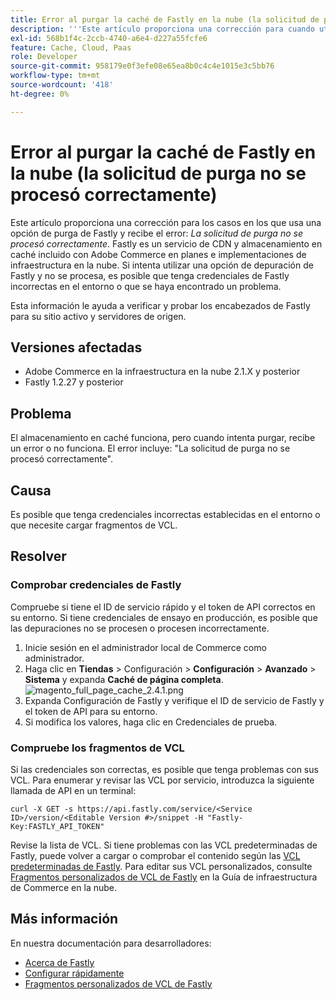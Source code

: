 ```yaml
---
title: Error al purgar la caché de Fastly en la nube (la solicitud de purga no se procesó correctamente)
description: '''Este artículo proporciona una corrección para cuando utiliza una opción de purga de Fastly y recibe el error: *La solicitud de purga no se procesó correctamente*. Fastly es un servicio de CDN y almacenamiento en caché incluido con Adobe Commerce en planes e implementaciones de infraestructura en la nube. Si intenta utilizar una opción de depuración de Fastly y no se procesa, es posible que tenga credenciales de Fastly incorrectas en el entorno o que se haya encontrado un problema."'
exl-id: 568b1f4c-2ccb-4740-a6e4-d227a55fcfe6
feature: Cache, Cloud, Paas
role: Developer
source-git-commit: 958179e0f3efe08e65ea8b0c4c4e1015e3c5bb76
workflow-type: tm+mt
source-wordcount: '418'
ht-degree: 0%

---
```


# Error al purgar la caché de Fastly en la nube (la solicitud de purga no se procesó correctamente)

Este artículo proporciona una corrección para los casos en los que usa una opción de purga de Fastly y recibe el error: *La solicitud de purga no se procesó correctamente*. Fastly es un servicio de CDN y almacenamiento en caché incluido con Adobe Commerce en planes e implementaciones de infraestructura en la nube. Si intenta utilizar una opción de depuración de Fastly y no se procesa, es posible que tenga credenciales de Fastly incorrectas en el entorno o que se haya encontrado un problema.

Esta información le ayuda a verificar y probar los encabezados de Fastly para su sitio activo y servidores de origen.

## Versiones afectadas

* Adobe Commerce en la infraestructura en la nube 2.1.X y posterior
* Fastly 1.2.27 y posterior

## Problema

El almacenamiento en caché funciona, pero cuando intenta purgar, recibe un error o no funciona. El error incluye: &quot;La solicitud de purga no se procesó correctamente&quot;.

## Causa

Es posible que tenga credenciales incorrectas establecidas en el entorno o que necesite cargar fragmentos de VCL.

## Resolver

### Comprobar credenciales de Fastly

Compruebe si tiene el ID de servicio rápido y el token de API correctos en su entorno. Si tiene credenciales de ensayo en producción, es posible que las depuraciones no se procesen o procesen incorrectamente.

1. Inicie sesión en el administrador local de Commerce como administrador.
1. Haga clic en **Tiendas** > Configuración > **Configuración** > **Avanzado** > **Sistema** y expanda **Caché de página completa**.    ![magento_full_page_cache_2.4.1.png](assets/magento_full_page_cache_2.4.1.png)
1. Expanda Configuración de Fastly y verifique el ID de servicio de Fastly y el token de API para su entorno.
1. Si modifica los valores, haga clic en Credenciales de prueba.

### Compruebe los fragmentos de VCL

Si las credenciales son correctas, es posible que tenga problemas con sus VCL. Para enumerar y revisar las VCL por servicio, introduzca la siguiente llamada de API en un terminal:

```
curl -X GET -s https://api.fastly.com/service/<Service ID>/version/<Editable Version #>/snippet -H "Fastly-Key:FASTLY_API_TOKEN"
```

Revise la lista de VCL. Si tiene problemas con las VCL predeterminadas de Fastly, puede volver a cargar o comprobar el contenido según las [VCL predeterminadas de Fastly](https://github.com/fastly/fastly-magento2/tree/master/etc/vcl_snippets). Para editar sus VCL personalizados, consulte [Fragmentos personalizados de VCL de Fastly](https://experienceleague.adobe.com/docs/commerce-cloud-service/user-guide/cdn/custom-vcl-snippets/fastly-vcl-custom-snippets.html) en la Guía de infraestructura de Commerce en la nube.

## Más información

En nuestra documentación para desarrolladores:

* [Acerca de Fastly](https://experienceleague.adobe.com/docs/commerce-cloud-service/user-guide/cdn/fastly.html)
* [Configurar rápidamente](https://experienceleague.adobe.com/docs/commerce-cloud-service/user-guide/cdn/setup-fastly/fastly-configuration.html)
* [Fragmentos personalizados de VCL de Fastly](https://experienceleague.adobe.com/docs/commerce-cloud-service/user-guide/cdn/custom-vcl-snippets/fastly-vcl-custom-snippets.html)
